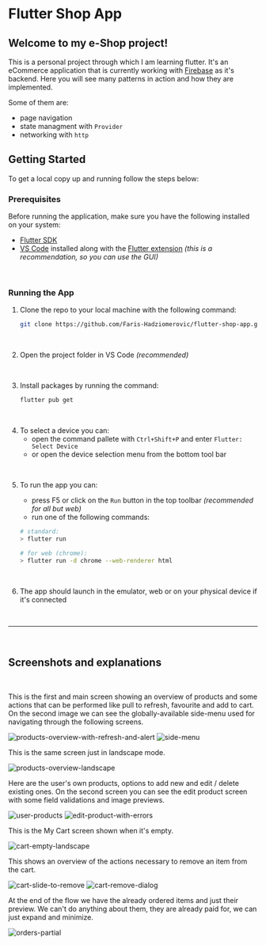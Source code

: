 # Flutter Shop App

## Welcome to my e-Shop project!

This is a personal project through which I am learning flutter. 
It's an eCommerce application that is currently working with [Firebase](https://firebase.google.com/) as it's backend. 
Here you will see many patterns in action and how they are implemented. 

Some of them are:
- page navigation 
- state managment with `Provider`
- networking with `http`

## Getting Started

To get a local copy up and running follow the steps below: 

### Prerequisites

Before running the application, make sure you have the following installed on your system: 

- [Flutter SDK](https://flutter.dev/docs/get-started/install)
- [VS Code](https://code.visualstudio.com/) installed along with the [Flutter extension](https://flutter.dev/docs/get-started/editor?tab=vscode) *(this is a recommendation, so you can use the GUI)*

<br>

### Running the App

1. Clone the repo to your local machine with the following command:

   ```sh
   git clone https://github.com/Faris-Hadziomerovic/flutter-shop-app.git
   ```

<br>

2. Open the project folder in VS Code *(recommended)* 

<br>

3. Install packages by running the command:

   ```sh
   flutter pub get
   ```

<br>

4. To select a device you can:
    - open the command pallete with `Ctrl+Shift+P` and enter `Flutter: Select Device`
    - or open the device selection menu from the bottom tool bar

<br>

5. To run the app you can:
    - press F5 or click on the `Run` button in the top toolbar *(recommended for all but web)*
    - run one of the following commands:
    
    ```sh    
    # standard:
    > flutter run
    
    # for web (chrome):
    > flutter run -d chrome --web-renderer html

    ```

<br>

6. The app should launch in the emulator, web or on your physical device if it's connected


<br>

---

<br>

## Screenshots and  explanations

<br>

This is the first and main screen showing an overview of products and some actions that can be performed like pull to refresh, favourite and add to cart.
On the second image we can see the globally-available side-menu used for navigating through the following screens.

![products-overview-with-refresh-and-alert](https://user-images.githubusercontent.com/64084436/221404994-f8a2214d-011c-4d10-b2b0-a77e7a600045.png)
![side-menu](https://user-images.githubusercontent.com/64084436/221404997-4c8694fb-c564-49e9-9bed-8aedd935fcca.png)



This is the same screen just in landscape mode.

![products-overview-landscape](https://user-images.githubusercontent.com/64084436/221405009-8442406a-b1ea-4752-b50a-a621d8101ab0.png)



Here are the user's own products, options to add new and edit / delete existing ones. 
On the second screen you can see the edit product screen with some field validations and image previews.

![user-products](https://user-images.githubusercontent.com/64084436/221404999-adb5d4d5-a131-484d-baca-0f94cfe34067.png)
![edit-product-with-errors](https://user-images.githubusercontent.com/64084436/221405006-fc0371f1-2d65-4830-b0b1-b3605fea42e6.png)



This is the My Cart screen shown when it's empty.

![cart-empty-landscape](https://user-images.githubusercontent.com/64084436/221405001-83d72890-6c11-463c-a137-ae8f0da2c833.png)



This shows an overview of the actions necessary to remove an item from the cart.

![cart-slide-to-remove](https://user-images.githubusercontent.com/64084436/221405004-27702301-541f-47b1-9f60-74997580022c.png)
![cart-remove-dialog](https://user-images.githubusercontent.com/64084436/221405003-9fbcec34-e46c-4e6e-80bc-b0aafc6ff137.png)



At the end of the flow we have the already ordered items and just their preview. 
We can't do anything about them, they are already paid for, we can just expand and minimize.

![orders-partial](https://user-images.githubusercontent.com/64084436/221405008-439353cb-f204-42f6-9c5d-32e0b3d454a2.png)
